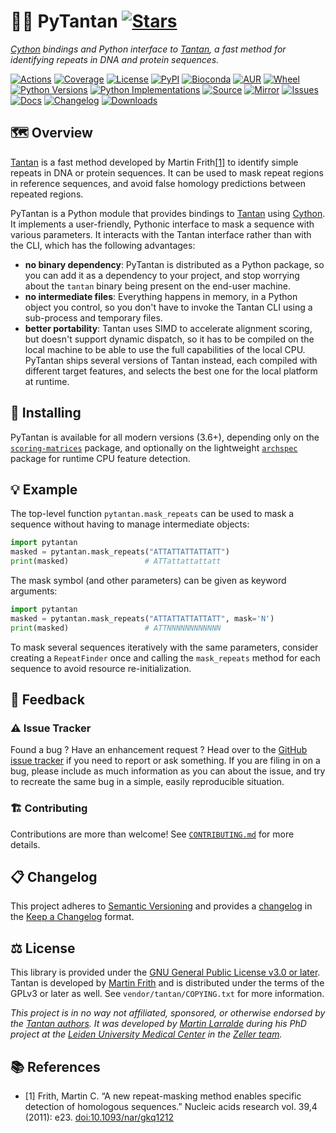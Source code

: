 # 🐍🔁 PyTantan [![Stars](https://img.shields.io/github/stars/althonos/pytantan.svg?style=social&maxAge=3600&label=Star)](https://github.com/althonos/pytantan/stargazers)

*[Cython](https://cython.org/) bindings and Python interface to [Tantan](https://gitlab.com/mcfrith/tantan), a fast method for identifying repeats in DNA and protein sequences.*

[![Actions](https://img.shields.io/github/actions/workflow/status/althonos/pytantan/test.yml?branch=main&logo=github&style=flat-square&maxAge=300)](https://github.com/althonos/pytantan/actions)
[![Coverage](https://img.shields.io/codecov/c/gh/althonos/pytantan?style=flat-square&maxAge=3600&logo=codecov)](https://codecov.io/gh/althonos/pytantan/)
[![License](https://img.shields.io/badge/license-GPLv3+-blue.svg?style=flat-square&maxAge=2678400)](https://choosealicense.com/licenses/gpl-3.0/)
[![PyPI](https://img.shields.io/pypi/v/pytantan.svg?style=flat-square&maxAge=3600&logo=PyPI)](https://pypi.org/project/pytantan)
[![Bioconda](https://img.shields.io/conda/vn/bioconda/pytantan?style=flat-square&maxAge=3600&logo=anaconda)](https://anaconda.org/bioconda/pytantan)
[![AUR](https://img.shields.io/aur/version/python-pytantan?logo=archlinux&style=flat-square&maxAge=3600)](https://aur.archlinux.org/packages/python-pytantan)
[![Wheel](https://img.shields.io/pypi/wheel/pytantan.svg?style=flat-square&maxAge=3600)](https://pypi.org/project/pytantan/#files)
[![Python Versions](https://img.shields.io/pypi/pyversions/pytantan.svg?style=flat-square&maxAge=600&logo=python)](https://pypi.org/project/pytantan/#files)
[![Python Implementations](https://img.shields.io/pypi/implementation/pytantan.svg?style=flat-square&maxAge=600&label=impl)](https://pypi.org/project/pytantan/#files)
[![Source](https://img.shields.io/badge/source-GitHub-303030.svg?maxAge=2678400&style=flat-square)](https://github.com/althonos/pytantan/)
[![Mirror](https://img.shields.io/badge/mirror-EMBL-009f4d?style=flat-square&maxAge=2678400)](https://git.embl.de/larralde/pytantan/)
[![Issues](https://img.shields.io/github/issues/althonos/pytantan.svg?style=flat-square&maxAge=600)](https://github.com/althonos/pytantan/issues)
[![Docs](https://img.shields.io/readthedocs/pytantan/latest?style=flat-square&maxAge=600)](https://pytantan.readthedocs.io)
[![Changelog](https://img.shields.io/badge/keep%20a-changelog-8A0707.svg?maxAge=2678400&style=flat-square)](https://github.com/althonos/pytantan/blob/main/CHANGELOG.md)
[![Downloads](https://img.shields.io/pypi/dm/pytantan?style=flat-square&color=303f9f&maxAge=86400&label=downloads)](https://pepy.tech/project/pytantan)


## 🗺️ Overview

[Tantan](https://gitlab.com/mcfrith/tantan) is a fast method developed
by Martin Frith[\[1\]](#ref1) to identify simple repeats in DNA or protein 
sequences. It can be used to mask repeat regions in reference sequences, and 
avoid false homology predictions between repeated regions.

PyTantan is a Python module that provides bindings to [Tantan](https://gitlab.com/mcfrith/tantan)
using [Cython](https://cython.org/). It implements a user-friendly, Pythonic
interface to mask a sequence with various parameters. It interacts with the 
Tantan interface rather than with the CLI, which has the following advantages:

- **no binary dependency**: PyTantan is distributed as a Python package, so
  you can add it as a dependency to your project, and stop worrying about the
  `tantan` binary being present on the end-user machine.
- **no intermediate files**: Everything happens in memory, in a Python object
  you control, so you don't have to invoke the Tantan CLI using a sub-process
  and temporary files.
- **better portability**: Tantan uses SIMD to accelerate alignment scoring, 
  but doesn't support dynamic dispatch, so it has to be compiled on the local
  machine to be able to use the full capabilities of the local CPU. PyTantan
  ships several versions of Tantan instead, each compiled with different 
  target features, and selects the best one for the local platform at runtime.


## 🔧 Installing

PyTantan is available for all modern versions (3.6+), depending only on the
[`scoring-matrices`](https://pypi.org/project/scoring-matrices) package, and
optionally on the lightweight [`archspec`](https://pypi.org/project/archspec)
package for runtime CPU feature detection.

<!-- It can be installed directly from [PyPI](https://pypi.org/project/pytantan/),
which hosts some pre-built x86-64 wheels for Linux, MacOS, and Windows,
Aarch64 wheels for Linux and MacOS, as well as the code required to 
compile from source with Cython:
```console
$ pip install pytantan
``` -->

<!-- Otherwise, PyTantan is also available as a [Bioconda](https://bioconda.github.io/)
package:
```console
$ conda install -c bioconda pytantan
``` -->

<!-- Check the [*install* page](https://pytantan.readthedocs.io/en/stable/install.html)
of the documentation for other ways to install PyTantan on your machine. -->

## 💡 Example

The top-level function `pytantan.mask_repeats` can be used to mask a sequence
without having to manage intermediate objects:

```python
import pytantan
masked = pytantan.mask_repeats("ATTATTATTATTATT")
print(masked)                 # ATTattattattatt
```

The mask symbol (and other parameters) can be given as keyword arguments:

```python
import pytantan
masked = pytantan.mask_repeats("ATTATTATTATTATT", mask='N')
print(masked)                 # ATTNNNNNNNNNNNN
```

To mask several sequences iteratively with the same parameters, consider 
creating a `RepeatFinder` once and calling the `mask_repeats` method for 
each sequence to avoid resource re-initialization.

<!-- See the [API documentation](https://pytantan.readthedocs.io/en/stable/api/index.html) 
for more examples, including how to use the internal API, and detailed 
reference of the parameters and result types. -->

<!-- ## 🧶 Thread-safety -->

<!-- ## ⏱️ Benchmarks -->


## 💭 Feedback

### ⚠️ Issue Tracker

Found a bug ? Have an enhancement request ? Head over to the [GitHub issue tracker](https://github.com/althonos/pytantan/issues)
if you need to report or ask something. If you are filing in on a bug,
please include as much information as you can about the issue, and try to
recreate the same bug in a simple, easily reproducible situation.


### 🏗️ Contributing

Contributions are more than welcome! See
[`CONTRIBUTING.md`](https://github.com/althonos/pytantan/blob/main/CONTRIBUTING.md)
for more details.


## 📋 Changelog

This project adheres to [Semantic Versioning](http://semver.org/spec/v2.0.0.html)
and provides a [changelog](https://github.com/althonos/pytantan/blob/main/CHANGELOG.md)
in the [Keep a Changelog](http://keepachangelog.com/en/1.0.0/) format.


## ⚖️ License

This library is provided under the [GNU General Public License v3.0 or later](https://choosealicense.com/licenses/gpl-3.0/).
Tantan is developed by [Martin Frith](https://sites.google.com/site/mcfrith/martin-frith) and is distributed under the
terms of the GPLv3 or later as well. See `vendor/tantan/COPYING.txt` for more information.

*This project is in no way not affiliated, sponsored, or otherwise endorsed
by the [Tantan authors](https://github.com/Martinsos). It was developed
by [Martin Larralde](https://github.com/althonos/) during his PhD project
at the [Leiden University Medical Center](https://www.lumc.nl/en/) in
the [Zeller team](https://github.com/zellerlab).*


## 📚 References

- <a id="ref1">\[1\]</a> Frith, Martin C. “A new repeat-masking method enables specific detection of homologous sequences.” Nucleic acids research vol. 39,4 (2011): e23. [doi:10.1093/nar/gkq1212](https://doi.org/10.1093/nar/gkq1212)

